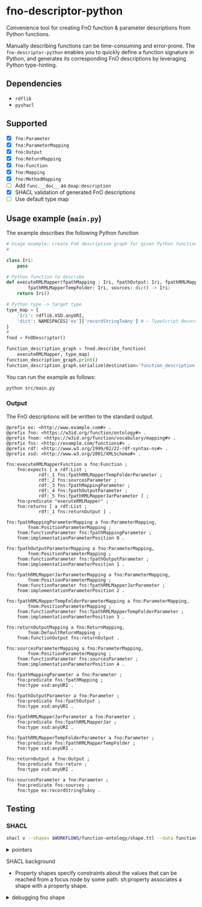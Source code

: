 # fno-descriptor-python

Convenience tool for creating FnO function & parameter descriptions from Python functions.

Manually describing functions can be time-consuming and error-prone.
The `fno-descriptor-python` enables you to quickly define a function signature
in Python,
and generates its corresponding FnO descriptions by leveraging Python
type-hinting.

## Dependencies

- `rdflib`
- `pyshacl`

## Supported

- [x] `fno:Parameter`
- [x] `fno:ParameterMapping`
- [x] `fno:Output`
- [x] `fno:ReturnMapping`
- [x] `fno:Function`
- [x] `fno:Mapping` 
- [x] `fno:MethodMapping`
- [ ] Add `func.__doc__` as `doap:description`
- [x] SHACL validation of generated FnO descriptions
- [ ] Use default type map

## Usage example (`main.py`)

The example describes the following Python function

```python
# Usage example: create FnO description graph for given Python function
# 

class Iri:
    pass

# Python function to describe
def executeRMLMapper(fpathMapping : Iri, fpathOutput: Iri, fpathRMLMapperJar: Iri,
        fpathRMLMapperTempFolder: Iri, sources: dict) -> Iri:
    return Iri()

# Python type -> target type
type_map = {
    'Iri': rdflib.XSD.anyURI,
    'dict': NAMESPACES['ex']['recordStringToAny'] # ~ TypeScript Record<string,any>
}
# 
fnod = FnODescriptor()

function_description_graph = fnod.describe_function(
    executeRMLMapper, type_map)
function_description_graph.print()
function_description_graph.serialize(destination='function_description.ttl', format='turtle')

```

You can run the example as follows:

```bash
python src/main.py
```

### Output

The FnO descriptions will be written to the standard output.

```Turtle
@prefix ex: <http://www.example.com#> .
@prefix fno: <https://w3id.org/function/ontology#> .
@prefix fnom: <https://w3id.org/function/vocabulary/mapping#> .
@prefix fns: <http://example.com/functions#> .
@prefix rdf: <http://www.w3.org/1999/02/22-rdf-syntax-ns#> .
@prefix xsd: <http://www.w3.org/2001/XMLSchema#> .

fns:executeRMLMapperFunction a fno:Function ;
    fno:expects [ a rdf:List ;
            rdf:_1 fns:fpathRMLMapperTempFolderParameter ;
            rdf:_2 fns:sourcesParameter ;
            rdf:_3 fns:fpathMappingParameter ;
            rdf:_4 fns:fpathOutputParameter ;
            rdf:_5 fns:fpathRMLMapperJarParameter ] ;
    fno:predicate "executeRMLMapper" ;
    fno:returns [ a rdf:List ;
            rdf:_1 fns:returnOutput ] .

fns:fpathMappingParameterMapping a fno:ParameterMapping,
        fnom:PositionParameterMapping ;
    fnom:functionParameter fns:fpathMappingParameter ;
    fnom:implementationParameterPosition 0 .

fns:fpathOutputParameterMapping a fno:ParameterMapping,
        fnom:PositionParameterMapping ;
    fnom:functionParameter fns:fpathOutputParameter ;
    fnom:implementationParameterPosition 1 .

fns:fpathRMLMapperJarParameterMapping a fno:ParameterMapping,
        fnom:PositionParameterMapping ;
    fnom:functionParameter fns:fpathRMLMapperJarParameter ;
    fnom:implementationParameterPosition 2 .

fns:fpathRMLMapperTempFolderParameterMapping a fno:ParameterMapping,
        fnom:PositionParameterMapping ;
    fnom:functionParameter fns:fpathRMLMapperTempFolderParameter ;
    fnom:implementationParameterPosition 3 .

fns:returnOutputMapping a fno:ReturnMapping,
        fnom:DefaultReturnMapping ;
    fnom:functionOutput fns:returnOutput .

fns:sourcesParameterMapping a fno:ParameterMapping,
        fnom:PositionParameterMapping ;
    fnom:functionParameter fns:sourcesParameter ;
    fnom:implementationParameterPosition 4 .

fns:fpathMappingParameter a fno:Parameter ;
    fno:predicate fns:fpathMapping ;
    fno:type xsd:anyURI .

fns:fpathOutputParameter a fno:Parameter ;
    fno:predicate fns:fpathOutput ;
    fno:type xsd:anyURI .

fns:fpathRMLMapperJarParameter a fno:Parameter ;
    fno:predicate fns:fpathRMLMapperJar ;
    fno:type xsd:anyURI .

fns:fpathRMLMapperTempFolderParameter a fno:Parameter ;
    fno:predicate fns:fpathRMLMapperTempFolder ;
    fno:type xsd:anyURI .

fns:returnOutput a fno:Output ;
    fno:predicate fns:return ;
    fno:type xsd:anyURI .

fns:sourcesParameter a fno:Parameter ;
    fno:predicate fns:sources ;
    fno:type ex:recordStringToAny .
```

## Testing

### SHACL

```bash
shacl v --shapes $WORKFLOWS/function-ontology/shape.ttl --data function_description.ttl > shacl_validation_result.ttl
```

<details>
<summary>
pointers
</summary>

- https://www.w3.org/TR/shacl/#syntax-rule-SHACL-list
- SHACL UCR/uc26: https://www.w3.org/TR/shacl-ucr/#uc26:-rdf:lists-and-ordered-data
- https://www.topquadrant.com/constraints-on-rdflists-using-shacl/
- [`pyshacl` feature matrix](https://github.com/RDFLib/pySHACL/blob/master/FEATURES.md)

</details>

SHACL background
- Property shapes specify constraints about the values that can be reached from a focus node by some path. sh:property associates a shape with a property shape.



<details>
<summary>
debugging fno shape
</summary>

```turtle
👉 sum_002.ttl
Validation Report
Conforms: False
Results (1):
Constraint Violation in NodeConstraintComponent (http://www.w3.org/ns/shacl#NodeConstraintComponent):
	Severity: sh:Violation
	Source Shape: [ sh:maxCount Literal("1", datatype=xsd:integer) ; sh:minCount Literal("1", datatype=xsd:integer) ; sh:node fnosh:ListShape ; sh:path fno:expects ]
	Focus Node: ex:sumFunction
	Value Node: [ rdf:_1 ex:intParameterA ; rdf:_2 ex:intParameterB ; rdf:type rdf:List ]
	Result Path: fno:expects
	Message: Value does not conform to Shape fnosh:ListShape
```
</details>

